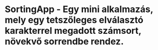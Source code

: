 # SortingApp - Egy mini alkalmazás, mely egy tetszőleges elválasztó karakterrel megadott számsort, növekvő sorrendbe rendez.
